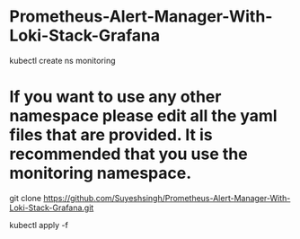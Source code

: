 # Prometheus-Alert-Manager-With-Loki-Stack-Grafana


kubectl create ns monitoring
# If you want to use any other namespace please edit all the yaml files that are provided. It is recommended that you use the monitoring namespace.

git clone https://github.com/Suyeshsingh/Prometheus-Alert-Manager-With-Loki-Stack-Grafana.git

kubectl apply -f 
